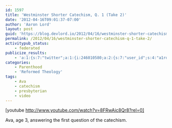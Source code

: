 ```yaml
---
id: 1597
title: 'Westminster Shorter Catechism, Q. 1 (Take 2)'
date: '2012-04-16T09:01:37-07:00'
author: 'Aaron Lord'
layout: post
guid: 'https://blog.devlord.io/2012/04/16/westminster-shorter-catechism-q-1-take-2/'
permalink: /2012/04/16/westminster-shorter-catechism-q-1-take-2/
activitypub_status:
    - federated
publicize_results:
    - 'a:1:{s:7:"twitter";a:1:{i:246010580;a:2:{s:7:"user_id";s:4:"a1rd";s:7:"post_id";s:18:"191934387363921920";}}}'
categories:
    - Parenthood
    - 'Reformed Theology'
tags:
    - Ava
    - catechism
    - presbyterian
    - video
---
```


[youtube http://www.youtube.com/watch?v=8FRwAic8Qr8?rel=0]

Ava, age 3, answering the first question of the catechism.